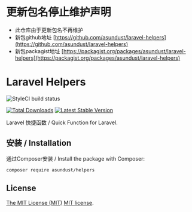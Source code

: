 # 更新包名停止维护声明
- 此仓库由于更新包名不再维护
- 新包github地址 [https://github.com/asundust/laravel-helpers](https://github.com/asundust/laravel-helpers)
- 新包packagist地址 [https://packagist.org/packages/asundust/laravel-helpers](https://packagist.org/packages/asundust/laravel-helpers)

# Laravel Helpers

![StyleCI build status](https://github.styleci.io/repos/335536466/shield) 

<a href="https://packagist.org/packages/asundust/helpers"><img src="https://img.shields.io/packagist/dt/asundust/helpers" alt="Total Downloads"></a>
<a href="https://packagist.org/packages/asundust/helpers"><img src="https://img.shields.io/packagist/v/asundust/helpers" alt="Latest Stable Version"></a>

Laravel 快捷函数 / Quick Function for Laravel.


## 安装 / Installation

通过Composer安装 / Install the package with Composer: 

    composer require asundust/helpers

## License

[The MIT License (MIT)](https://opensource.org/licenses/MIT) [MIT license](LICENSE.md).
